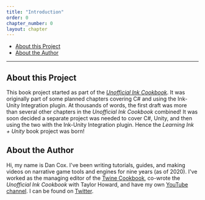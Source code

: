 ```yaml
---
title: "Introduction"
order: 0
chapter_number: 0
layout: chapter
---
```


- [About this Project](#about-this-project)
- [About the Author](#about-the-author)

---

## About this Project

This book project started as part of the *[Unofficial Ink Cookbook](https://github.com/videlais/Unofficial-Ink-Cookbook)*. It was originally part of some planned chapters covering C\# and using the Ink-Unity Integration plugin. At thousands of words, the first draft was more than several other chapters in the *Unofficial Ink Cookbook* combined! It was soon decided a separate project was needed to cover C\#, Unity, and then using the two with the Ink-Unity Integration plugin. Hence the *Learning Ink + Unity* book project was born!

## About the Author

Hi, my name is Dan Cox. I've been writing tutorials, guides, and making videos on narrative game tools and engines for nine years (as of 2020). I've worked as the managing editor of the [Twine Cookbook](https://twinery.org/cookbook/), co-wrote the *Unofficial Ink Cookbook* with Taylor Howard, and have my own [YouTube channel](https://www.youtube.com/channel/UCTWJzxNdsIDHiYzGh-2Fd1w). I can be found on [Twitter](https://twitter.com/Videlais).
